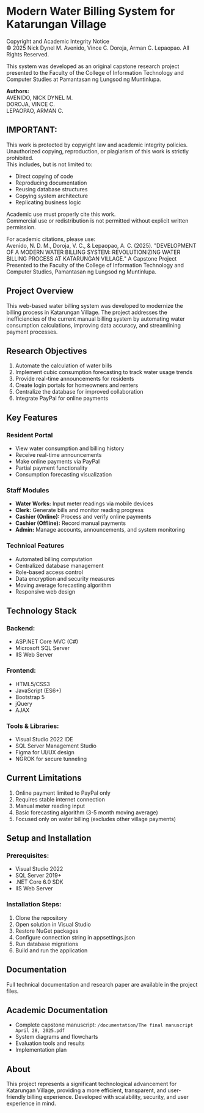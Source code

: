 # Modern Water Billing System for Katarungan Village  
Copyright and Academic Integrity Notice  
© 2025 Nick Dynel M. Avenido, Vince C. Doroja, Arman C. Lepaopao. All Rights Reserved.

This system was developed as an original capstone research project presented to the Faculty of the College of Information Technology and Computer Studies at Pamantasan ng Lungsod ng Muntinlupa.

**Authors:**  
AVENIDO, NICK DYNEL M.  
DOROJA, VINCE C.  
LEPAOPAO, ARMAN C.  

## IMPORTANT:  
This work is protected by copyright law and academic integrity policies.  
Unauthorized copying, reproduction, or plagiarism of this work is strictly prohibited.  
This includes, but is not limited to:  
- Direct copying of code  
- Reproducing documentation  
- Reusing database structures  
- Copying system architecture  
- Replicating business logic  

Academic use must properly cite this work.  
Commercial use or redistribution is not permitted without explicit written permission.  

For academic citations, please use:  
Avenido, N. D. M., Doroja, V. C., & Lepaopao, A. C. (2025). "DEVELOPMENT OF A MODERN WATER BILLING SYSTEM: REVOLUTIONIZING WATER BILLING PROCESS AT KATARUNGAN VILLAGE." A Capstone Project Presented to the Faculty of the College of Information Technology and Computer Studies, Pamantasan ng Lungsod ng Muntinlupa.

## Project Overview
This web-based water billing system was developed to modernize the billing process in Katarungan Village. The project addresses the inefficiencies of the current manual billing system by automating water consumption calculations, improving data accuracy, and streamlining payment processes.

## Research Objectives
1. Automate the calculation of water bills
2. Implement cubic consumption forecasting to track water usage trends
3. Provide real-time announcements for residents
4. Create login portals for homeowners and renters
5. Centralize the database for improved collaboration
6. Integrate PayPal for online payments

## Key Features
### Resident Portal
- View water consumption and billing history
- Receive real-time announcements
- Make online payments via PayPal
- Partial payment functionality
- Consumption forecasting visualization

### Staff Modules
- **Water Works:** Input meter readings via mobile devices
- **Clerk:** Generate bills and monitor reading progress
- **Cashier (Online):** Process and verify online payments
- **Cashier (Offline):** Record manual payments
- **Admin:** Manage accounts, announcements, and system monitoring

### Technical Features
- Automated billing computation
- Centralized database management
- Role-based access control
- Data encryption and security measures
- Moving average forecasting algorithm
- Responsive web design

## Technology Stack
### Backend:
- ASP.NET Core MVC (C#)
- Microsoft SQL Server
- IIS Web Server

### Frontend:
- HTML5/CSS3
- JavaScript (ES6+)
- Bootstrap 5
- jQuery
- AJAX

### Tools & Libraries:
- Visual Studio 2022 IDE
- SQL Server Management Studio
- Figma for UI/UX design
- NGROK for secure tunneling

## Current Limitations
1. Online payment limited to PayPal only
2. Requires stable internet connection
3. Manual meter reading input
4. Basic forecasting algorithm (3-5 month moving average)
5. Focused only on water billing (excludes other village payments)

## Setup and Installation
### Prerequisites:
- Visual Studio 2022
- SQL Server 2019+
- .NET Core 6.0 SDK
- IIS Web Server

### Installation Steps:
1. Clone the repository
2. Open solution in Visual Studio
3. Restore NuGet packages
4. Configure connection string in appsettings.json
5. Run database migrations
6. Build and run the application

## Documentation
Full technical documentation and research paper are available in the project files.

## Academic Documentation
- Complete capstone manuscript: `/documentation/The final manuscript April 28, 2025.pdf`
- System diagrams and flowcharts
- Evaluation tools and results
- Implementation plan

## About
This project represents a significant technological advancement for Katarungan Village, providing a more efficient, transparent, and user-friendly billing experience. Developed with scalability, security, and user experience in mind.
